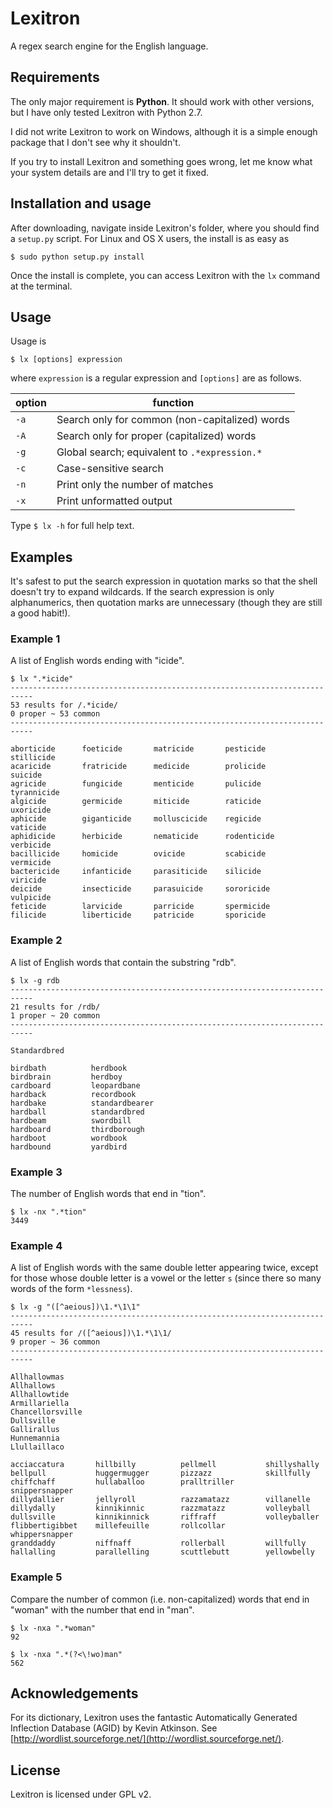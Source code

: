 Lexitron
==============================================================================

A regex search engine for the English language.


Requirements
------------------------------------------------------------------------------

The only major requirement is **Python**. It should work with other versions,
but I have only tested Lexitron with Python 2.7.

I did not write Lexitron to work on Windows, although it is a simple enough
package that I don't see why it shouldn't.

If you try to install Lexitron and something goes wrong, let me know what your
system details are and I'll try to get it fixed.


Installation and usage
------------------------------------------------------------------------------
After downloading, navigate inside Lexitron's folder, where you should find a
`setup.py` script. For Linux and OS X users, the install is as easy as
```
$ sudo python setup.py install
```
Once the install is complete, you can access Lexitron with the `lx` command at
the terminal.

## Usage

Usage is

```
$ lx [options] expression
```

where `expression` is a regular expression and `[options]` are as follows.

 option | function
--------|-------------------------------------------------
  `-a`  | Search only for common (non-capitalized) words
  `-A`  | Search only for proper (capitalized) words
  `-g`  | Global search; equivalent to  `.*expression.*`
  `-c`  | Case-sensitive search
  `-n`  | Print only the number of matches
  `-x`  | Print unformatted output

Type `$ lx -h` for full help text.

## Examples

It's safest to put the search expression in quotation marks so that the shell
doesn't try to expand wildcards. If the search expression is only
alphanumerics, then quotation marks are unnecessary (though they are still a
good habit!).

### Example 1
A list of English words ending with "icide".
```
$ lx ".*icide"
---------------------------------------------------------------------------
53 results for /.*icide/
0 proper ~ 53 common
---------------------------------------------------------------------------

aborticide      foeticide       matricide       pesticide       stillicide
acaricide       fratricide      medicide        prolicide       suicide
agricide        fungicide       menticide       pulicide        tyrannicide
algicide        germicide       miticide        raticide        uxoricide
aphicide        giganticide     molluscicide    regicide        vaticide
aphidicide      herbicide       nematicide      rodenticide     verbicide
bacillicide     homicide        ovicide         scabicide       vermicide
bactericide     infanticide     parasiticide    silicide        viricide
deicide         insecticide     parasuicide     sororicide      vulpicide
feticide        larvicide       parricide       spermicide
filicide        liberticide     patricide       sporicide
```

### Example 2
A list of English words that contain the substring "rdb".
```
$ lx -g rdb
---------------------------------------------------------------------------
21 results for /rdb/
1 proper ~ 20 common
---------------------------------------------------------------------------

Standardbred

birdbath          herdbook
birdbrain         herdboy
cardboard         leopardbane
hardback          recordbook
hardbake          standardbearer
hardball          standardbred
hardbeam          swordbill
hardboard         thirdborough
hardboot          wordbook
hardbound         yardbird
```

### Example 3
The number of English words that end in "tion".
```
$ lx -nx ".*tion"
3449
```

### Example 4
A list of English words with the same double letter appearing twice, except
for those whose double letter is a vowel or the letter `s` (since there so
many words of the form `*lessness`).
```
$ lx -g "([^aeious])\1.*\1\1"
---------------------------------------------------------------------------
45 results for /([^aeious])\1.*\1\1/
9 proper ~ 36 common
---------------------------------------------------------------------------

Allhallowmas
Allhallows
Allhallowtide
Armillariella
Chancellorsville
Dullsville
Gallirallus
Hunnemannia
Llullaillaco

acciaccatura       hillbilly          pellmell           shillyshally
bellpull           huggermugger       pizzazz            skillfully
chiffchaff         hullaballoo        pralltriller       snippersnapper
dillydallier       jellyroll          razzamatazz        villanelle
dillydally         kinnikinnic        razzmatazz         volleyball
dullsville         kinnikinnick       riffraff           volleyballer
flibbertigibbet    millefeuille       rollcollar         whippersnapper
granddaddy         niffnaff           rollerball         willfully
hallalling         parallelling       scuttlebutt        yellowbelly
```

### Example 5
Compare the number of common (i.e. non-capitalized) words that end in "woman"
with the number that end in "man".
```
$ lx -nxa ".*woman"
92

$ lx -nxa ".*(?<\!wo)man"
562
```


Acknowledgements
------------------------------------------------------------------------------
For its dictionary, Lexitron uses the fantastic Automatically Generated
Inflection Database (AGID) by Kevin Atkinson. See
[http://wordlist.sourceforge.net/](http://wordlist.sourceforge.net/).


License
------------------------------------------------------------------------------
Lexitron is licensed under GPL v2.
